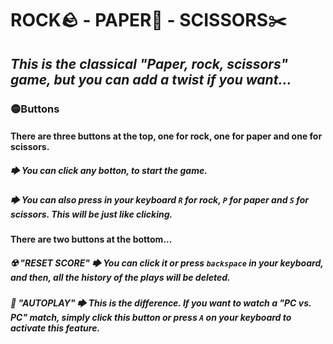 # ROCK🪨 - PAPER🚮 - SCISSORS✂️
## *This is the classical "Paper, rock, scissors" game, but you can add a twist if you want...*

### 🟡**Buttons**
#### There are three buttons at the top, one for rock, one for paper and one for scissors.
#####   🡆 You can click any botton, to start the game.
#####   🡆 You can also press in your keyboard `R` for rock, `P` for paper and `S` for scissors. This will be just like clicking.
#### There are two buttons at the bottom...
##### ☢️ "RESET SCORE" 🡆 You can click it or press `backspace` in your keyboard, and then, all the history of the plays will be deleted.
##### 🤖 "AUTOPLAY" 🡆 This is the difference. If you want to watch a "PC vs. PC" match, simply click this button or press `A` on your keyboard to activate this feature.


